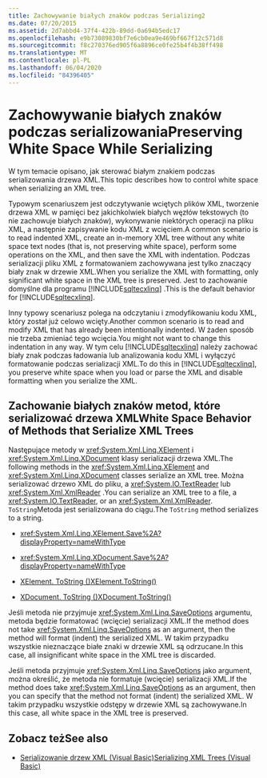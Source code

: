 ```yaml
---
title: Zachowywanie białych znaków podczas Serializing2
ms.date: 07/20/2015
ms.assetid: 2d7abbd4-37f4-422b-89dd-0a694b5edc17
ms.openlocfilehash: e9b73089830bf7e6cb0ea9e469bf667f12c571d8
ms.sourcegitcommit: f8c270376ed905f6a8896ce0fe25b4f4b38ff498
ms.translationtype: MT
ms.contentlocale: pl-PL
ms.lasthandoff: 06/04/2020
ms.locfileid: "84396405"
---
```

# <a name="preserving-white-space-while-serializing"></a><span data-ttu-id="2bf27-102">Zachowywanie białych znaków podczas serializowania</span><span class="sxs-lookup"><span data-stu-id="2bf27-102">Preserving White Space While Serializing</span></span>
<span data-ttu-id="2bf27-103">W tym temacie opisano, jak sterować białym znakiem podczas serializowania drzewa XML.</span><span class="sxs-lookup"><span data-stu-id="2bf27-103">This topic describes how to control white space when serializing an XML tree.</span></span>  
  
 <span data-ttu-id="2bf27-104">Typowym scenariuszem jest odczytywanie wciętych plików XML, tworzenie drzewa XML w pamięci bez jakichkolwiek białych węzłów tekstowych (to nie zachowuje białych znaków), wykonywanie niektórych operacji na pliku XML, a następnie zapisywanie kodu XML z wcięciem.</span><span class="sxs-lookup"><span data-stu-id="2bf27-104">A common scenario is to read indented XML, create an in-memory XML tree without any white space text nodes (that is, not preserving white space), perform some operations on the XML, and then save the XML with indentation.</span></span> <span data-ttu-id="2bf27-105">Podczas serializacji pliku XML z formatowaniem zachowywana jest tylko znaczący biały znak w drzewie XML.</span><span class="sxs-lookup"><span data-stu-id="2bf27-105">When you serialize the XML with formatting, only significant white space in the XML tree is preserved.</span></span> <span data-ttu-id="2bf27-106">Jest to zachowanie domyślne dla programu [!INCLUDE[sqltecxlinq](~/includes/sqltecxlinq-md.md)] .</span><span class="sxs-lookup"><span data-stu-id="2bf27-106">This is the default behavior for [!INCLUDE[sqltecxlinq](~/includes/sqltecxlinq-md.md)].</span></span>  
  
 <span data-ttu-id="2bf27-107">Inny typowy scenariusz polega na odczytaniu i zmodyfikowaniu kodu XML, który został już celowo wcięty.</span><span class="sxs-lookup"><span data-stu-id="2bf27-107">Another common scenario is to read and modify XML that has already been intentionally indented.</span></span> <span data-ttu-id="2bf27-108">W żaden sposób nie trzeba zmieniać tego wcięcia.</span><span class="sxs-lookup"><span data-stu-id="2bf27-108">You might not want to change this indentation in any way.</span></span> <span data-ttu-id="2bf27-109">W tym celu [!INCLUDE[sqltecxlinq](~/includes/sqltecxlinq-md.md)] należy zachować biały znak podczas ładowania lub analizowania kodu XML i wyłączyć formatowanie podczas serializacji XML.</span><span class="sxs-lookup"><span data-stu-id="2bf27-109">To do this in [!INCLUDE[sqltecxlinq](~/includes/sqltecxlinq-md.md)], you preserve white space when you load or parse the XML and disable formatting when you serialize the XML.</span></span>  
  
## <a name="white-space-behavior-of-methods-that-serialize-xml-trees"></a><span data-ttu-id="2bf27-110">Zachowanie białych znaków metod, które serializować drzewa XML</span><span class="sxs-lookup"><span data-stu-id="2bf27-110">White Space Behavior of Methods that Serialize XML Trees</span></span>  
 <span data-ttu-id="2bf27-111">Następujące metody w <xref:System.Xml.Linq.XElement> i <xref:System.Xml.Linq.XDocument> klasy serializacji drzewa XML.</span><span class="sxs-lookup"><span data-stu-id="2bf27-111">The following methods in the <xref:System.Xml.Linq.XElement> and <xref:System.Xml.Linq.XDocument> classes serialize an XML tree.</span></span> <span data-ttu-id="2bf27-112">Można serializować drzewo XML do pliku, a <xref:System.IO.TextReader> lub <xref:System.Xml.XmlReader> .</span><span class="sxs-lookup"><span data-stu-id="2bf27-112">You can serialize an XML tree to a file, a <xref:System.IO.TextReader>, or an <xref:System.Xml.XmlReader>.</span></span> <span data-ttu-id="2bf27-113">`ToString`Metoda jest serializowana do ciągu.</span><span class="sxs-lookup"><span data-stu-id="2bf27-113">The `ToString` method serializes to a string.</span></span>  
  
- <xref:System.Xml.Linq.XElement.Save%2A?displayProperty=nameWithType>  
  
- <xref:System.Xml.Linq.XDocument.Save%2A?displayProperty=nameWithType>  
  
- [<span data-ttu-id="2bf27-114">XElement. ToString ()</span><span class="sxs-lookup"><span data-stu-id="2bf27-114">XElement.ToString()</span></span>](xref:System.Xml.Linq.XNode.ToString%2A?displayProperty=nameWithType)
  
- [<span data-ttu-id="2bf27-115">XDocument. ToString ()</span><span class="sxs-lookup"><span data-stu-id="2bf27-115">XDocument.ToString()</span></span>](xref:System.Xml.Linq.XNode.ToString%2A?displayProperty=nameWithType)
  
 <span data-ttu-id="2bf27-116">Jeśli metoda nie przyjmuje <xref:System.Xml.Linq.SaveOptions> argumentu, metoda będzie formatować (wcięcie) serializacji XML.</span><span class="sxs-lookup"><span data-stu-id="2bf27-116">If the method does not take <xref:System.Xml.Linq.SaveOptions> as an argument, then the method will format (indent) the serialized XML.</span></span> <span data-ttu-id="2bf27-117">W takim przypadku wszystkie nieznaczące białe znaki w drzewie XML są odrzucane.</span><span class="sxs-lookup"><span data-stu-id="2bf27-117">In this case, all insignificant white space in the XML tree is discarded.</span></span>  
  
 <span data-ttu-id="2bf27-118">Jeśli metoda przyjmuje <xref:System.Xml.Linq.SaveOptions> jako argument, można określić, że metoda nie formatuje (wcięcie) serializacji XML.</span><span class="sxs-lookup"><span data-stu-id="2bf27-118">If the method does take <xref:System.Xml.Linq.SaveOptions> as an argument, then you can specify that the method not format (indent) the serialized XML.</span></span> <span data-ttu-id="2bf27-119">W takim przypadku wszystkie odstępy w drzewie XML są zachowywane.</span><span class="sxs-lookup"><span data-stu-id="2bf27-119">In this case, all white space in the XML tree is preserved.</span></span>  
  
## <a name="see-also"></a><span data-ttu-id="2bf27-120">Zobacz też</span><span class="sxs-lookup"><span data-stu-id="2bf27-120">See also</span></span>

- [<span data-ttu-id="2bf27-121">Serializowanie drzew XML (Visual Basic)</span><span class="sxs-lookup"><span data-stu-id="2bf27-121">Serializing XML Trees (Visual Basic)</span></span>](serializing-xml-trees.md)
